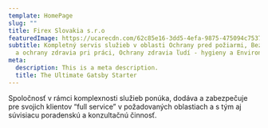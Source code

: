 ```yaml
---
template: HomePage
slug: ""
title: Firex Slovakia s.r.o
featuredImage: https://ucarecdn.com/62c85e16-3dd5-4efa-9875-475094c7537e/
subtitle: Kompletný servis služieb v oblasti Ochrany pred požiarmi, Bezpečnosti
  a ochrany zdravia pri práci, Ochrany zdravia ľudí - hygieny a Environmentu
meta:
  description: This is a meta description.
  title: The Ultimate Gatsby Starter
---
```

Spoločnosť v rámci komplexnosti služieb ponúka, dodáva a zabezpečuje pre svojich klientov “full service” v požadovaných oblastiach a s tým aj súvisiacu poradenskú a konzultačnú činnosť.